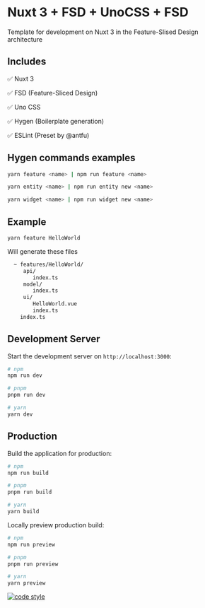 # Nuxt 3 + FSD + UnoCSS + FSD

Template for development on Nuxt 3 in the Feature-Slised Design architecture

## Includes

✅ Nuxt 3 

✅ FSD (Feature-Sliced Design) 

✅ Uno CSS

✅ Hygen (Boilerplate generation)

✅ ESLint (Preset by @antfu) 



## Hygen commands examples 

```bash
yarn feature <name> | npm run feature <name>

yarn entity <name> | npm run entity new <name>

yarn widget <name> | npm run widget new <name>
```

## Example
```bash
yarn feature HelloWorld
```

Will generate these files
```bash
  ~ features/HelloWorld/
     api/
        index.ts
     model/
        index.ts
     ui/
        HelloWorld.vue 
        index.ts 
    index.ts
```


## Development Server

Start the development server on `http://localhost:3000`:

```bash
# npm
npm run dev

# pnpm
pnpm run dev

# yarn
yarn dev
```

## Production

Build the application for production:

```bash
# npm
npm run build

# pnpm
pnpm run build

# yarn
yarn build
```

Locally preview production build:

```bash
# npm
npm run preview

# pnpm
pnpm run preview

# yarn
yarn preview
```

[![code style](https://antfu.me/badge-code-style.svg)](https://github.com/antfu/eslint-config)